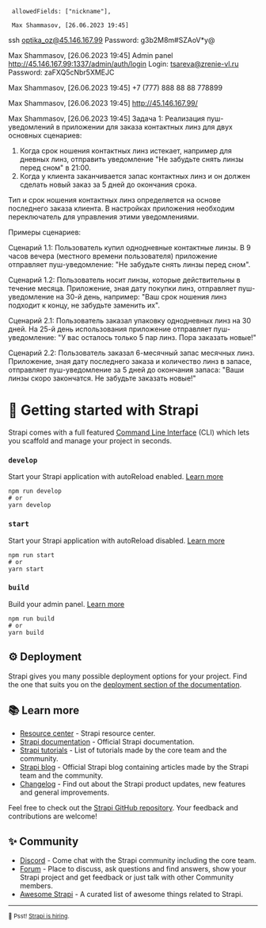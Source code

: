      allowedFields: ["nickname"],

     Max Shammasov, [26.06.2023 19:45]
ssh optika_oz@45.146.167.99
Password: g3b2M8m#SZAoV*y@

Max Shammasov, [26.06.2023 19:45]
Admin panel
http://45.146.167.99:1337/admin/auth/login
Login: tsareva@zrenie-vl.ru
Password: zaFXQ5cNbr5XMEJC

Max Shammasov, [26.06.2023 19:45]
+7 (777) 888 88 88
778899

Max Shammasov, [26.06.2023 19:45]
http://45.146.167.99/

Max Shammasov, [26.06.2023 19:45]
Задача 1: Реализация пуш-уведомлений в приложении для заказа контактных линз для двух основных сценариев:

1. Когда срок ношения контактных линз истекает, например для дневных линз, отправить уведомление "Не забудьте снять линзы перед сном" в 21:00.
2. Когда у клиента заканчивается запас контактных линз и он должен сделать новый заказ за 5 дней до окончания срока.

Тип и срок ношения контактных линз определяется на основе последнего заказа клиента. В настройках приложения необходим переключатель для управления этими уведомлениями.

Примеры сценариев:

Сценарий 1.1: 
Пользователь купил однодневные контактные линзы. В 9 часов вечера (местного времени пользователя) приложение отправляет пуш-уведомление: "Не забудьте снять линзы перед сном".

Сценарий 1.2:
Пользователь носит линзы, которые действительны в течение месяца. Приложение, зная дату покупки линз, отправляет пуш-уведомление на 30-й день, например: "Ваш срок ношения линз подходит к концу, не забудьте заменить их".

Сценарий 2.1:
Пользователь заказал упаковку однодневных линз на 30 дней. На 25-й день использования приложение отправляет пуш-уведомление: "У вас осталось только 5 пар линз. Пора заказать новые!"

Сценарий 2.2:
Пользователь заказал 6-месячный запас месячных линз. Приложение, зная дату последнего заказа и количество линз в запасе, отправляет пуш-уведомление за 5 дней до окончания запаса: "Ваши линзы скоро закончатся. Не забудьте заказать новые!"



# 🚀 Getting started with Strapi

Strapi comes with a full featured [Command Line Interface](https://docs.strapi.io/developer-docs/latest/developer-resources/cli/CLI.html) (CLI) which lets you scaffold and manage your project in seconds.

### `develop`

Start your Strapi application with autoReload enabled. [Learn more](https://docs.strapi.io/developer-docs/latest/developer-resources/cli/CLI.html#strapi-develop)

```
npm run develop
# or
yarn develop
```

### `start`

Start your Strapi application with autoReload disabled. [Learn more](https://docs.strapi.io/developer-docs/latest/developer-resources/cli/CLI.html#strapi-start)

```
npm run start
# or
yarn start
```

### `build`

Build your admin panel. [Learn more](https://docs.strapi.io/developer-docs/latest/developer-resources/cli/CLI.html#strapi-build)

```
npm run build
# or
yarn build
```

## ⚙️ Deployment

Strapi gives you many possible deployment options for your project. Find the one that suits you on the [deployment section of the documentation](https://docs.strapi.io/developer-docs/latest/setup-deployment-guides/deployment.html).

## 📚 Learn more

- [Resource center](https://strapi.io/resource-center) - Strapi resource center.
- [Strapi documentation](https://docs.strapi.io) - Official Strapi documentation.
- [Strapi tutorials](https://strapi.io/tutorials) - List of tutorials made by the core team and the community.
- [Strapi blog](https://docs.strapi.io) - Official Strapi blog containing articles made by the Strapi team and the community.
- [Changelog](https://strapi.io/changelog) - Find out about the Strapi product updates, new features and general improvements.

Feel free to check out the [Strapi GitHub repository](https://github.com/strapi/strapi). Your feedback and contributions are welcome!

## ✨ Community

- [Discord](https://discord.strapi.io) - Come chat with the Strapi community including the core team.
- [Forum](https://forum.strapi.io/) - Place to discuss, ask questions and find answers, show your Strapi project and get feedback or just talk with other Community members.
- [Awesome Strapi](https://github.com/strapi/awesome-strapi) - A curated list of awesome things related to Strapi.

---

<sub>🤫 Psst! [Strapi is hiring](https://strapi.io/careers).</sub>
